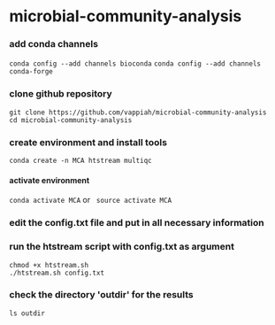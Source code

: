 # microbial-community-analysis

### add conda channels
```conda config --add channels bioconda```
```conda config --add channels conda-forge```

### clone github repository
```
git clone https://github.com/vappiah/microbial-community-analysis
cd microbial-community-analysis
```

### create environment and install tools
```
conda create -n MCA htstream multiqc
```


#### activate environment 
```conda activate MCA``` 
         or
 ``` source activate MCA```
### edit the config.txt file and put in all necessary information
### run the htstream script with config.txt as argument
```
chmod +x htstream.sh
./htstream.sh config.txt
```
### check the directory 'outdir' for the results
```
ls outdir
```
